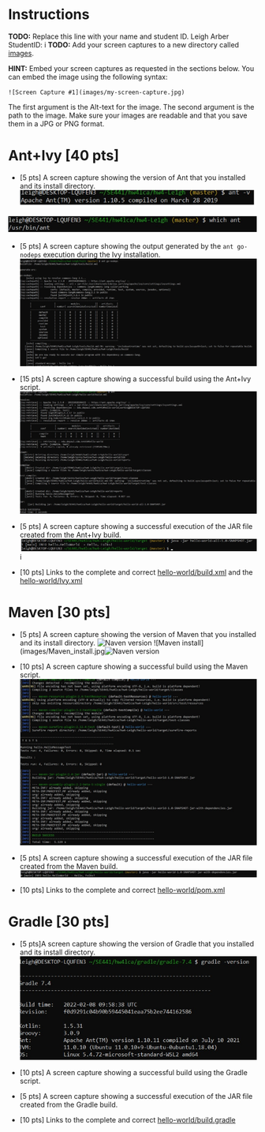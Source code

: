 # Instructions
**TODO:** Replace this line with your name and student ID.
Leigh Arber StudentID: 
i
**TODO:** Add your screen captures to a new directory called [images](images).

**HINT:** Embed your screen captures as requested in the sections below. You can embed the image using the following syntax:

```
![Screen Capture #1](images/my-screen-capture.jpg)
```

The first argument is the Alt-text for the image. The second argument is the path to the image. Make sure your images are readable and that you save them in a JPG or PNG format.

# Ant+Ivy [40 pts]
- [5 pts] A screen capture showing the version of Ant that you installed and its install directory.
![Ant version](images/Ant_version.jpg)

![Ant install directory](images/Ant_install.jpg) 

- [5 pts] A screen capture showing the output generated by the `ant go-nodeps` execution during the Ivy installation.
![Ant go-nodeps](images/Antgonodeps.jpg)

- [15 pts] A screen capture showing a successful build using the Ant+Ivy script.
![Ant Build](images/AntBuild.jpg)

- [5 pts] A screen capture showing a successful execution of the JAR file created from the Ant+Ivy build.
![Ant execution](images/AntExecution.jpg)
i
- [10 pts] Links to the complete and correct [hello-world/build.xml](https://github.com/depaulcdm/hw4-Le1gh/blob/master/hello-world/build.xml) 
and the [hello-world/Ivy.xml](https://github.com/depaulcdm/hw4-Le1gh/blob/master/hello-world/ivy.xml)

# Maven [30 pts]
- [5 pts] A screen capture showing the version of Maven that you installed and its install directory.
![Naven version](images/Maven_version.jpg")
![Maven install](images/Maven_install.jpg![Naven version](images/Maven_version.jpg")

- [10 pts] A screen capture showing a successful build using the Maven script.
![Maven build](images/Maven_build.jpg)

- [5 pts] A screen capture showing a successful execution of the JAR file created from the Maven build.
![Maven execution](images/Maven_execution.jpg)

- [10 pts] Links to the complete and correct [hello-world/pom.xml](https://github.com/depaulcdm/hw4-Le1gh/blob/master/hello-world/pom.xml)

# Gradle [30 pts]
- [5 pts]A screen capture showing the version of Gradle that you installed and its install directory.
![Gradle version](images/Gradle_version.jpg)

- [10 pts] A screen capture showing a successful build using the Gradle script.


- [5 pts] A screen capture showing a successful execution of the JAR file created from the Gradle build.
- [10 pts] Links to the complete and correct [hello-world/build.gradle](https://github.com/depaulcdm/hw4-Le1gh/blob/master/hello-world/build.gradle)
